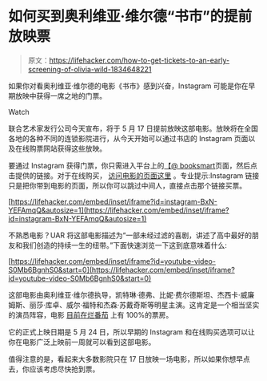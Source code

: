 # 如何买到奥利维亚·维尔德“书市”的提前放映票

> 原文：<https://lifehacker.com/how-to-get-tickets-to-an-early-screening-of-olivia-wild-1834648221>

如果你对看奥利维亚·维尔德的电影《书市》感到兴奋，Instagram 可能是你在早期放映中获得一席之地的门票。

Watch

联合艺术家发行公司今天宣布，将于 5 月 17 日提前放映这部电影。放映将在全国各地的各种不同的连锁影院进行，从今天开始可以通过书店的 Instagram 页面以及在线购票网站获得这些放映。

要通过 Instagram 获得门票，你只需进入平台上的[【@ booksmart](https://www.instagram.com/booksmart/)页面，然后点击提供的链接。对于在线购买， [访问电影的页面这里](https://tickets.booksmart.movie/) 。专业提示:Instagram 链接只是把你带到电影的页面，所以你可以跳过中间人，直接点击那个链接买票。

 [https://lifehacker.com/embed/inset/iframe?id=instagram-BxN-YEFAmqQ&autosize=1](https://lifehacker.com/embed/inset/iframe?id=instagram-BxN-YEFAmqQ&autosize=1) 

不熟悉电影？UAR 将这部电影描述为“一部未经过滤的喜剧，讲述了高中最好的朋友和我们创造的持续一生的纽带。”下面快速浏览一下这到底意味着什么:

 [https://lifehacker.com/embed/inset/iframe?id=youtube-video-S0Mb6BgnhS0&start=0](https://lifehacker.com/embed/inset/iframe?id=youtube-video-S0Mb6BgnhS0&start=0) 

这部电影由奥利维亚·维尔德执导，凯特琳·德弗、比妮·费尔德斯坦、杰西卡·威廉姆斯、丽莎·库卓、威尔·福特和杰森·苏戴奇斯等明星主演。这肯定是一个相当坚实的演员阵容，电影 [目前在烂番茄](https://www.rottentomatoes.com/m/booksmart) 上有 100%的票房。

它的正式上映日期是 5 月 24 日，所以早期的 Instagram 和在线购买选项可以让你在电影广泛上映前一周就可以看到这部电影。

值得注意的是，看起来大多数影院只在 17 日放映一场电影，所以如果你想早点去，你应该考虑尽快抢到票。